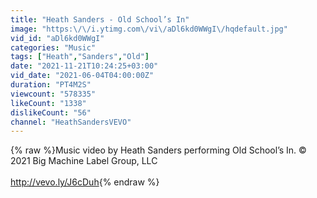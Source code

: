 ```yaml
---
title: "Heath Sanders - Old School’s In"
image: "https:\/\/i.ytimg.com\/vi\/aDl6kd0WWgI\/hqdefault.jpg"
vid_id: "aDl6kd0WWgI"
categories: "Music"
tags: ["Heath","Sanders","Old"]
date: "2021-11-21T10:24:25+03:00"
vid_date: "2021-06-04T04:00:00Z"
duration: "PT4M2S"
viewcount: "578335"
likeCount: "1338"
dislikeCount: "56"
channel: "HeathSandersVEVO"
---
```

{% raw %}Music video by Heath Sanders performing Old School’s In. © 2021 Big Machine Label Group, LLC<br /><br /><a rel="nofollow" target="blank" href="http://vevo.ly/J6cDuh">http://vevo.ly/J6cDuh</a>{% endraw %}
